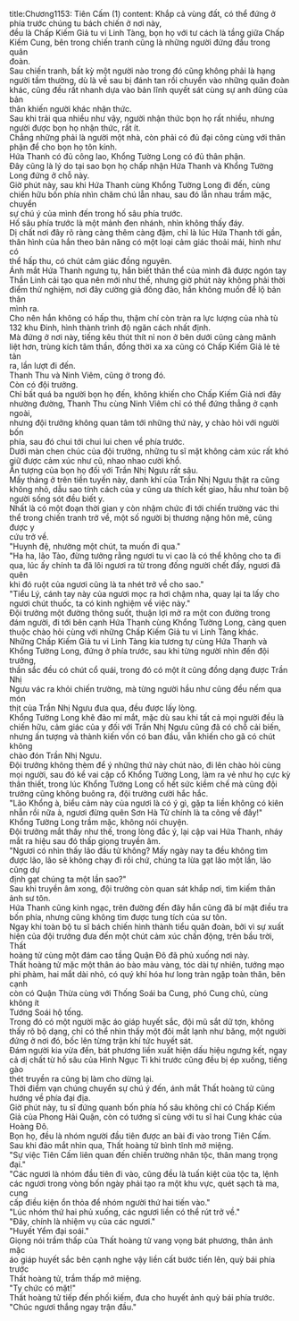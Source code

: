 title:Chương1153: Tiên Cấm (1)
content:
Khắp cả vùng đất, có thể đứng ở phía trước chúng tu bách chiến ở nơi này,<br>đều là Chấp Kiếm Giả tu vi Linh Tàng, bọn họ với tư cách là tầng giữa Chấp<br>Kiếm Cung, bên trong chiến tranh cũng là những người đứng đầu trong quân<br>đoàn.<br>Sau chiến tranh, bất kỳ một người nào trong đó cũng không phải là hạng<br>người tầm thường, dù là về sau bị đánh tan rồi chuyển vào những quân đoàn<br>khác, cũng đều rất nhanh dựa vào bản lĩnh quyết sát cùng sự anh dũng của bản<br>thân khiến người khác nhận thức.<br>Sau khi trải qua nhiều như vậy, người nhận thức bọn họ rất nhiều, nhưng<br>người được bọn họ nhận thức, rất ít.<br>Chẳng những phải là người một nhà, còn phải có đủ đại công cùng với thân<br>phận để cho bọn họ tôn kính.<br>Hứa Thanh có đủ công lao, Khổng Tường Long có đủ thân phận.<br>Đây cũng là lý do tại sao bọn họ chấp nhận Hứa Thanh và Khổng Tường<br>Long đứng ở chỗ này.<br>Giờ phút này, sau khi Hứa Thanh cùng Khổng Tường Long đi đến, cùng<br>chiến hữu bốn phía nhìn chăm chú lẫn nhau, sau đó lẫn nhau trầm mặc, chuyển<br>sự chú ý của mình đến trong hố sâu phía trước.<br>Hố sâu phía trước là một mảnh đen nhánh, nhìn không thấy đáy.<br>Dị chất nơi đây rõ ràng càng thêm càng đậm, chỉ là lúc Hứa Thanh tới gần,<br>thân hình của hắn theo bản năng có một loại cảm giác thoải mái, hình như có<br>thể hấp thu, có chút cảm giác đồng nguyên.<br>Ánh mắt Hứa Thanh ngưng tụ, hắn biết thân thể của mình đã được ngón tay<br>Thần Linh cải tạo qua nên mới như thế, nhưng giờ phút này không phải thời<br>điểm thử nghiệm, nơi đây cường giả đông đảo, hắn không muốn để lộ bản thân<br>mình ra.<br>Cho nên hắn không có hấp thu, thậm chí còn tràn ra lực lượng của nhà tù<br>132 khu Đinh, hình thành trình độ ngăn cách nhất định.<br>Mà đứng ở nơi này, tiếng kêu thút thít nỉ non ở bên dưới cũng càng mãnh<br>liệt hơn, trùng kích tâm thần, đồng thời xa xa cũng có Chấp Kiếm Giả lẻ tẻ tản<br>ra, lần lượt đi đến.<br>Thanh Thu và Ninh Viêm, cũng ở trong đó.<br>Còn có đội trưởng.<br>Chỉ bất quá ba người bọn họ đến, không khiến cho Chấp Kiếm Giả nơi đây<br>nhường đường, Thanh Thu cùng Ninh Viêm chỉ có thể đứng thẳng ở cạnh ngoài,<br>nhưng đội trưởng không quan tâm tới những thứ này, y chào hỏi với người bốn<br>phía, sau đó chui tới chui lui chen về phía trước.<br>Dưới màn chen chúc của đội trưởng, những tu sĩ mặt không cảm xúc rất khó<br>giữ được cảm xúc như cũ, nhao nhao cười khổ.<br>Ấn tượng của bọn họ đối với Trần Nhị Ngưu rất sâu.<br>Mấy tháng ở trên tiền tuyến này, danh khí của Trần Nhị Ngưu thật ra cũng<br>không nhỏ, dẫu sao tính cách của y cũng ưa thích kết giao, hầu như toàn bộ<br>người sống sót đều biết y.<br>Nhất là có một đoạn thời gian y còn nhậm chức đi tới chiến trường vác thi<br>thể trong chiến tranh trở về, một số người bị thương nặng hôn mê, cũng được y<br>cứu trở về.<br>"Huynh đệ, nhường một chút, ta muốn đi qua."<br>"Ha ha, lão Tào, đừng tưởng rằng ngươi tu vi cao là có thể không cho ta đi<br>qua, lúc ấy chính ta đã lôi ngươi ra từ trong đống người chết đấy, ngươi đã quên<br>khi đó ruột của ngươi cũng là ta nhét trở về cho sao."<br>"Tiểu Lý, cánh tay này của ngươi mọc ra hơi chậm nha, quay lại ta lấy cho<br>ngươi chút thuốc, ta có kinh nghiệm về việc này."<br>Đội trưởng một đường thông suốt, thuận lợi mở ra một con đường trong<br>đám người, đi tới bên cạnh Hứa Thanh cùng Khổng Tường Long, càng quen<br>thuộc chào hỏi cùng với những Chấp Kiếm Giả tu vi Linh Tàng khác.<br>Những Chấp Kiếm Giả tu vi Linh Tàng kia tương tự cùng Hứa Thanh và<br>Khổng Tường Long, đứng ở phía trước, sau khi từng người nhìn đến đội trưởng,<br>thần sắc đều có chút cổ quái, trong đó có một ít cũng đồng dạng được Trần Nhị<br>Ngưu vác ra khỏi chiến trường, mà từng người hầu như cũng đều nếm qua món<br>thịt của Trần Nhị Ngưu đưa qua, đều được lấy lòng.<br>Khổng Tường Long khẽ đảo mí mắt, mặc dù sau khi tất cả mọi người đều là<br>chiến hữu, cảm giác của y đối với Trần Nhị Ngưu cũng đã có chỗ cải biến,<br>nhưng ấn tượng và thành kiến vốn có ban đầu, vẫn khiến cho gã có chút không<br>chào đón Trần Nhị Ngưu.<br>Đội trưởng không thèm để ý những thứ này chút nào, đi lên chào hỏi cùng<br>mọi người, sau đó kề vai cập cổ Khổng Tường Long, làm ra vẻ như họ cực kỳ<br>thân thiết, trong lúc Khổng Tường Long cố hết sức kiềm chế mà cũng đội<br>trưởng cũng không buông ra, đội trưởng cười hắc hắc.<br>"Lão Khổng à, biểu cảm này của ngươi là có ý gì, gặp ta liền không có kiên<br>nhẫn rồi nữa à, ngươi đừng quên Sơn Hà Tử chính là ta cõng về đấy!"<br>Khổng Tường Long trầm mặc, không nói chuyện.<br>Đội trưởng mắt thấy như thế, trong lòng đắc ý, lại cập vai Hứa Thanh, nháy<br>mắt ra hiệu sau đó thấp giọng truyền âm.<br>"Ngươi có nhìn thấy lão đầu tử không? Mấy ngày nay ta đều không tìm<br>được lão, lão sẽ không chạy đi rồi chứ, chúng ta lừa gạt lão một lần, lão cũng dự<br>định gạt chúng ta một lần sao?"<br>Sau khi truyền âm xong, đội trưởng còn quan sát khắp nơi, tìm kiếm thân<br>ảnh sư tôn.<br>Hứa Thanh cũng kinh ngạc, trên đường đến đây hắn cũng đã bí mật điều tra<br>bốn phía, nhưng cũng không tìm được tung tích của sư tôn.<br>Ngay khi toàn bộ tu sĩ bách chiến hình thành tiểu quân đoàn, bởi vì sự xuất<br>hiện của đội trưởng đưa đến một chút cảm xúc chấn động, trên bầu trời, Thất<br>hoàng tử cùng một đám cao tầng Quận Đô đã phủ xuống nơi này.<br>Thất hoàng tử mặc một thân áo bào màu vàng, tóc dài tự nhiên, tướng mạo<br>phi phàm, hai mắt dài nhỏ, có quý khí hóa hư long tràn ngập toàn thân, bên cạnh<br>còn có Quận Thừa cùng với Thống Soái ba Cung, phó Cung chủ, cùng không ít<br>Tướng Soái hộ tống.<br>Trong đó có một người mặc áo giáp huyết sắc, đội mũ sắt dữ tợn, không<br>thấy rõ bộ dạng, chỉ có thể nhìn thấy một đôi mắt lạnh như băng, một người<br>đứng ở nơi đó, bốc lên từng trận khí tức huyết sát.<br>Đám người kia vừa đến, bát phương liền xuất hiện dấu hiệu ngưng kết, ngay<br>cả dị chất từ hố sâu của Hình Ngục Ti khi trước cũng đều bị ép xuống, tiếng gào<br>thét truyền ra cũng bị làm cho dừng lại.<br>Thời điểm vạn chúng chuyển sự chú ý đến, ánh mắt Thất hoàng tử cũng<br>hướng về phía đại địa.<br>Giờ phút này, tu sĩ đứng quanh bốn phía hố sâu không chỉ có Chấp Kiếm<br>Giả của Phong Hải Quận, còn có tướng sĩ cùng với tu sĩ hai Cung khác của<br>Hoàng Đô.<br>Bọn họ, đều là nhóm người đầu tiên được an bài đi vào trong Tiên Cấm.<br>Sau khi đảo mắt nhìn qua, Thất hoàng tử bình tĩnh mở miệng.<br>"Sự việc Tiên Cấm liên quan đến chiến trường nhân tộc, thân mang trọng<br>đại."<br>"Các ngươi là nhóm đầu tiên đi vào, cũng đều là tuấn kiệt của tộc ta, lệnh<br>các ngươi trong vòng bốn ngày phải tạo ra một khu vực, quét sạch tà ma, cung<br>cấp điều kiện ổn thỏa để nhóm người thứ hai tiến vào."<br>"Lúc nhóm thứ hai phủ xuống, các ngươi liền có thể rút trở về."<br>"Đây, chính là nhiệm vụ của các ngươi."<br>"Huyết Yểm đại soái."<br>Giọng nói trầm thấp của Thất hoàng tử vang vọng bát phương, thân ảnh mặc<br>áo giáp huyết sắc bên cạnh nghe vậy liền cất bước tiến lên, quỳ bái phía trước<br>Thất hoàng tử, trầm thấp mở miệng.<br>"Ty chức có mặt!"<br>Thất hoàng tử tiếp đến phối kiếm, đưa cho huyết ảnh quỳ bái phía trước.<br>"Chúc ngươi thắng ngay trận đầu."